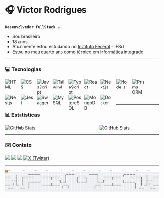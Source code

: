 # 🎧 Victor Rodrigues

**`Desenvolvedor FullStack ☕`**

- Sou brasileiro 
- 18 anos  
- Atualmente estou estudando no [Instituto Federal](https://ifrs.edu.br) -  IFSul
- Estou no meu quarto ano como técnico em informática integrado 

---

### 💻 Tecnologias


<img 
    align="left" 
    alt="HTML"
    title="HTML" 
    width="42px" 
    style="padding-right: 10px;" 
    src="https://cdn.jsdelivr.net/gh/devicons/devicon@latest/icons/html5/html5-original.svg" 
/>
<img 
    align="left" 
    alt="CSS" 
    title="CSS"
    width="42px" 
    style="padding-right: 10px;" 
    src="https://cdn.jsdelivr.net/gh/devicons/devicon@latest/icons/css3/css3-original.svg" 
/>
<img 
    align="left" 
    alt="JavaScript" 
    title="JavaScript"
    width="42px" 
    style="padding-right: 10px;" 
    src="https://cdn.jsdelivr.net/gh/devicons/devicon@latest/icons/javascript/javascript-original.svg" 
/>
<img 
    align="left" 
    alt="Tailwind" 
    title="Tailwind"
    width="42px" 
    style="padding-right: 10px;" 
    src="https://cdn.jsdelivr.net/gh/devicons/devicon@latest/icons/tailwindcss/tailwindcss-original.svg" 
/>
<img 
    align="left" 
    alt="TypeScript"
    title="TypeScript" 
    width="42px" 
    style="padding-right: 10px;" 
    src="https://cdn.jsdelivr.net/gh/devicons/devicon@latest/icons/typescript/typescript-original.svg" 
/>
<img 
    align="left" 
    alt="React"
    title="React" 
    width="42px" 
    style="padding-right: 10px;" 
    src="https://cdn.jsdelivr.net/gh/devicons/devicon@latest/icons/react/react-original.svg" 
/>
<img 
    align="left" 
    alt="Next.js" 
    title="Next.js"
    width="42px" 
    style="padding-right: 10px;" 
    src="https://cdn.jsdelivr.net/gh/devicons/devicon@latest/icons/nextjs/nextjs-original.svg" 
/>
<img 
    align="left" 
    alt="Node.js" 
    title="Node.js"
    width="42px" 
    style="padding-right: 10px;" 
    src="https://cdn.jsdelivr.net/gh/devicons/devicon@latest/icons/nodejs/nodejs-plain-wordmark.svg" 
/>
<img 
    align="left" 
    alt="Prisma ORM" 
    title="Prisma ORM"
    width="42px" 
    style="padding-right: 10px;" 
    src="https://cdn.jsdelivr.net/gh/devicons/devicon@latest/icons/prisma/prisma-original.svg" 
/>
<img 
    align="left" 
    alt="Nestjs" 
    title="Nestjs"
    width="42px" 
    style="padding-right: 10px;" 
    src="https://cdn.jsdelivr.net/gh/devicons/devicon@latest/icons/nestjs/nestjs-original.svg" 
/>
<img 
    align="left" 
    alt="Jest" 
    title="Jest"
    width="42px" 
    style="padding-right: 10px;" 
    src="https://cdn.jsdelivr.net/gh/devicons/devicon@latest/icons/jest/jest-plain.svg" 
/>
<img 
    align="left" 
    alt="Swagger" 
    title="Swagger"
    width="42px" 
    style="padding-right: 10px;" 
    src="https://cdn.jsdelivr.net/gh/devicons/devicon@latest/icons/swagger/swagger-original.svg" 
/>
<img 
    align="left" 
    alt="MySQL" 
    title="MySQL"
    width="42px" 
    style="padding-right: 10px;" 
    src="https://cdn.jsdelivr.net/gh/devicons/devicon@latest/icons/mysql/mysql-original.svg" 
/>
<img 
    align="left" 
    alt="PostgreSQL" 
    title="PostgreSQL"
    width="42px" 
    style="padding-right: 10px;" 
    src="https://cdn.jsdelivr.net/gh/devicons/devicon@latest/icons/postgresql/postgresql-original.svg" 
/>
<img 
    align="left" 
    alt="MongoDB" 
    title="MongoDB"
    width="42px" 
    style="padding-right: 10px;" 
    src="https://cdn.jsdelivr.net/gh/devicons/devicon@latest/icons/mongodb/mongodb-original.svg" 
/>
<img 
    align="left" 
    alt="Docker" 
    title="Docker"
    width="42px" 
    style="padding-right: 10px;" 
    src="https://cdn.jsdelivr.net/gh/devicons/devicon@latest/icons/docker/docker-plain.svg" 
/>

<br>

<br>

<br>

<br>

 ---

### 📊 Estatísticas

<div style="display:flex; width:100%;">
  <img 
    alt="GitHub Stats" 
    width="60%" 
    style="padding-right: 10px;" 
    src="https://github-readme-stats.vercel.app/api?username=victorrodrigues0&show_icons=true&theme=dark&locale=pt-br" 
  />
<img 
      alt="GitHub Stats" 
      width="39%" 
      src="https://github-readme-stats.vercel.app/api/top-langs/?username=victorrodrigues0&theme=dark&layout=compact&custom_title=Tecnologias&langs_count=9" 
  />

</div>

---

### ✉️ Contato

[<img src="https://img.shields.io/badge/Portfolio-FF5722?style=for-the-badge&logo=todoist&logoColor=white">](https://portfolio-alpha-roan-58.vercel.app)
[<img src="https://img.shields.io/badge/-Gmail-%23333?style=for-the-badge&logo=gmail&logoColor=white">](mailto:vs533036@gmail.com)
[<img src="https://img.shields.io/badge/-LinkedIn-%230077B5?style=for-the-badge&logo=linkedin&logoColor=white">](www.linkedin.com/in/victor-silva-antunes-rodrigues)
[![X (Twitter)](https://img.shields.io/badge/X_(Twitter)-000000?style=for-the-badge&logo=x&logoColor=white)](https://x.com/VictorR_dev)


---

<picture>
  <source media="(prefers-color-scheme: dark)" srcset="https://raw.githubusercontent.com/victorrodrigues0/victorrodrigues0/output/pacman-contribution-graph-dark.svg">
  <source media="(prefers-color-scheme: light)" srcset="https://raw.githubusercontent.com/victorrodrigues0/victorrodrigues0/output/pacman-contribution-graph.svg">
  <img alt="pacman contribution graph" src="https://raw.githubusercontent.com/victorrodrigues0/victorrodrigues0/output/pacman-contribution-graph.svg">
</picture>
